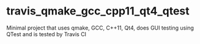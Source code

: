 # travis_qmake_gcc_cpp11_qt4_qtest
Minimal project that uses qmake, GCC, C++11, Qt4, does GUI testing using QTest and is tested by Travis CI
